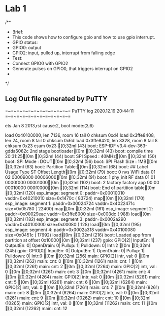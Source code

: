 # Lab 1
/**
 * Brief:
 * This code shows how to configure gpio and how to use gpio interrupt.
 * GPIO status:
 * GPIO0: output
 * GPIO2: input, pulled up, interrupt from falling edge
 * Test:
 * Connect GPIO0 with GPIO2
 * Generate pulses on GPIO0, that triggers interrupt on GPIO2
 *
 */


## Log Out file generated by PuTTY


=~=~=~=~=~=~=~=~=~=~=~= PuTTY log 2020.12.19 20:44:11 =~=~=~=~=~=~=~=~=~=~=~=

 ets Jan  8 2013,rst cause:2, boot mode:(3,6)

load 0x40100000, len 7136, room 16 
tail 0
chksum 0xd4
load 0x3ffe8408, len 24, room 8 
tail 0
chksum 0x6d
load 0x3ffe8420, len 3328, room 8 
tail 8
chksum 0x23
csum 0x23
[0;32mI (43) boot: ESP-IDF v3.4-dev-363-gdda5062c 2nd stage bootloader[0m
[0;32mI (43) boot: compile time 20:31:25[0m
[0;32mI (44) boot: SPI Speed      : 40MHz[0m
[0;32mI (50) boot: SPI Mode       : DOUT[0m
[0;32mI (56) boot: SPI Flash Size : 1MB[0m
[0;32mI (63) boot: Partition Table:[0m
[0;32mI (68) boot: ## Label            Usage          Type ST Offset   Length[0m
[0;32mI (79) boot:  0 nvs              WiFi data        01 02 00009000 00006000[0m
[0;32mI (91) boot:  1 phy_init         RF data          01 01 0000f000 00001000[0m
[0;32mI (102) boot:  2 factory          factory app      00 00 00010000 000f0000[0m
[0;32mI (114) boot: End of partition table[0m
[0;32mI (120) esp_image: segment 0: paddr=0x00010010 vaddr=0x40210010 size=0x1470c ( 83724) map[0m
[0;32mI (170) esp_image: segment 1: paddr=0x00024724 vaddr=0x4022471c size=0x05780 ( 22400) map[0m
[0;32mI (181) esp_image: segment 2: paddr=0x00029eac vaddr=0x3ffe8000 size=0x003dc (   988) load[0m
[0;32mI (182) esp_image: segment 3: paddr=0x0002a290 vaddr=0x40100000 size=0x00080 (   128) load[0m
[0;32mI (195) esp_image: segment 4: paddr=0x0002a318 vaddr=0x40100080 size=0x0451c ( 17692) load[0m
[0;32mI (216) boot: Loaded app from partition at offset 0x10000[0m
[0;32mI (237) gpio: GPIO[2]| InputEn: 1| OutputEn: 0| OpenDrain: 0| Pullup: 1| Pulldown: 0| Intr:2 [0m
[0;32mI (245) gpio: GPIO[0]| InputEn: 0| OutputEn: 1| OpenDrain: 0| Pullup: 1| Pulldown: 0| Intr:0 [0m
[0;32mI (256) main: GPIO[2] intr, val: 0
[0m
[0;32mI (262) main: cnt: 0
[0m
[0;32mI (1261) main: cnt: 1
[0m
[0;32mI (2261) main: cnt: 2
[0m
[0;32mI (2264) main: GPIO[2] intr, val: 0
[0m
[0;32mI (3261) main: cnt: 3
[0m
[0;32mI (4261) main: cnt: 4
[0m
[0;32mI (4264) main: GPIO[2] intr, val: 0
[0m
[0;32mI (5261) main: cnt: 5
[0m
[0;32mI (6261) main: cnt: 6
[0m
[0;32mI (6264) main: GPIO[2] intr, val: 0
[0m
[0;32mI (7261) main: cnt: 7
[0m
[0;32mI (8261) main: cnt: 8
[0m
[0;32mI (8264) main: GPIO[2] intr, val: 0
[0m
[0;32mI (9261) main: cnt: 9
[0m
[0;32mI (10262) main: cnt: 10
[0m
[0;32mI (10265) main: GPIO[2] intr, val: 0
[0m
[0;32mI (11262) main: cnt: 11
[0m
[0;32mI (12262) main: cnt: 12
